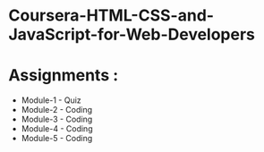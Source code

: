 # Coursera-HTML-CSS-and-JavaScript-for-Web-Developers
# Assignments :

* Module-1 - Quiz 
* Module-2 - Coding
* Module-3 - Coding
* Module-4 - Coding
* Module-5 - Coding
